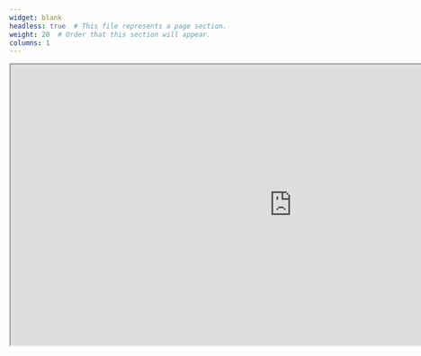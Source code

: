 ```yaml
---
widget: blank
headless: true  # This file represents a page section.
weight: 20  # Order that this section will appear.
columns: 1
---
```


<iframe width="1000px" height="500px" src="https://gcp-europe-west1.app.carto.com/map/cacf8f5f-9e42-4130-a0b6-7b2b0c2928e9"></iframe>